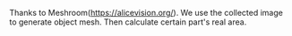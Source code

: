 Thanks to Meshroom(https://alicevision.org/). We use the collected image to generate object mesh. Then calculate certain part's real area.
